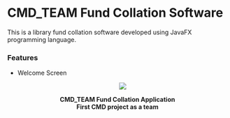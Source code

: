 # CMD_TEAM Fund Collation Software

This is a library fund collation software developed using JavaFX programming language.

### Features
* Welcome Screen
  <p align="center">
   <img src=https://imgur.com/xZYQdg6>
  </p>
<div align="center"> <b>CMD_TEAM Fund Collation Application</b></div>
  
<div align="center"><b>First CMD project as a team</b></div>
